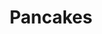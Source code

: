 ---
layout: recipe
title: Pancakes
menu: Buttermilk pancakes served with fruit, scrambled eggs, and bacon. Option to add chocolate chips or blueberries. Toppings include syrup, nutella, peanut butter, and freshly-made whipped cream.
prep_time: 15 minutes
cook_time: 4 minutes
servings: 4
category: Breakfast
effort: low
duration: minutes

ingredients: |
  - 2 cups all-purpose flour
  - 2 teaspoons baking powder
  - 1 teaspoon baking soda
  - ½ teaspoon salt
  - 3 tablespoons sugar
  - 2 large eggs, lightly beaten
  - 3 cups buttermilk
  - 4 tablespoons unsalted butter, melted, plus ½ teaspoon for griddle

instructions: |
  1. Preheat griddle to 375°F.
  2. In a medium bowl, whisk together flour, baking powder, baking soda, salt, and sugar.
  3. Add eggs, buttermilk, and butter; whisk to combine. Batter should have small to medium lumps.

notes: |
  - You can substitute 2 1/4 cup greek yogurt and 3/4 cup whole milk for the buttermilk in a pinch.
---